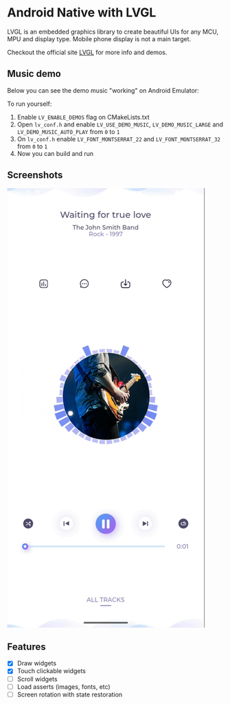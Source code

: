 # Android Native with LVGL

LVGL is an embedded graphics library to create beautiful UIs for any MCU, MPU and display type. Mobile phone display is not a main target.

Checkout the official site [LVGL](https://lvgl.io/) for more info and demos.

## Music demo

Below you can see the demo music "working" on Android Emulator:

To run yourself:
1. Enable `LV_ENABLE_DEMOS` flag on CMakeLists.txt
2. Open `lv_conf.h` and enable `LV_USE_DEMO_MUSIC`, `LV_DEMO_MUSIC_LARGE` and `LV_DEMO_MUSIC_AUTO_PLAY` from `0` to `1`
3. On `lv_conf.h` enable `LV_FONT_MONTSERRAT_22` and `LV_FONT_MONTSERRAT_32` from `0` to `1`
4. Now you can build and run

Screenshots
-----------
<img src="demo.gif" alt="Screenshot">

## Features

- [x] Draw widgets
- [x] Touch clickable widgets
- [ ] Scroll widgets
- [ ] Load asserts (images, fonts, etc)
- [ ] Screen rotation with state restoration
